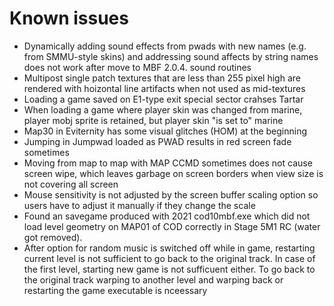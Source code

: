 # Known issues

- Dynamically adding sound effects from pwads with new names (e.g.
  from SMMU-style skins) and addressing sound affects by string names
  does not work after move to MBF 2.0.4. sound routines
- Multipost single patch textures that are less than 255 pixel high are 
  rendered with hoizontal line artifacts when not used as mid-textures
- Loading a game saved on E1-type exit special sector crahses Tartar
- When loading a game where player skin was changed from marine, 
  player mobj sprite is retained, but player skin "is set to" marine 
- Map30 in Eviternity has some visual glitches (HOM) at the beginning 
- Jumping in Jumpwad loaded as PWAD results in red screen fade sometimes 
- Moving from map to map with MAP CCMD sometimes does not cause screen wipe,
  which leaves garbage on screen borders when view size is not covering all screen
- Mouse sensitivity is not adjusted by the screen buffer scaling option
  so users have to adjust it manually if they change the scale
- Found an savegame produced with 2021 cod10mbf.exe which did not load
  level geometry on MAP01 of COD correctly in Stage 5M1 RC (water 
  got removed).
- After option for random music is switched off while in game, restarting 
  current level is not sufficient to go back to the original track. 
  In case of the first level, starting new game is not sufficuent either. 
  To go back to the original track warping to another level and warping back 
  or restarting the game executable is nceessary
